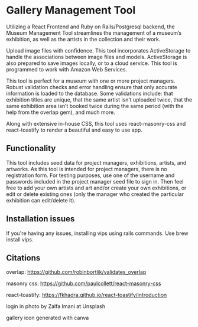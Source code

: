 # Gallery Management Tool

Utilizing a React Frontend and Ruby on Rails/Postgresql backend, the Museum Management Tool streamlines the management of a museum’s exhibition, as well as the artists in the collection and their work. 

Upload image files with confidence. This tool incorporates ActiveStorage to handle the associations between image files and models. ActiveStorage is also prepared to save images locally, or to a cloud service. This tool is programmed to work with Amazon Web Services. 

This tool is perfect for a museum with one or more project managers. Robust validation checks and error handling ensure that only accurate information is loaded to the database. Some validations include: that exhibition titles are unique, that the same artist isn’t uploaded twice, that the same exhibition area isn’t booked twice during the same period (with the help from the overlap gem), and much more.  

Along with extensive in-house CSS, this tool uses react-masonry-css and react-toastify to render a beautiful and easy to use app. 

## Functionality

This tool includes seed data for project managers, exhibitions, artists, and artworks. As this tool is intended for project managers, there is no registration form. For testing purposes, use one of the username and passwords included in the project manager seed file to sign in. Then feel free to add your own artists and art and/or create your own exhibitions, or edit or delete existing ones (only the manager who created the particular exhibition can edit/delete it). 

## Installation issues

If you're having any issues, installing vips using rails commands. Use brew install vips. 

## Citations

overlap: https://github.com/robinbortlik/validates_overlap

masonry css: https://github.com/paulcollett/react-masonry-css

react-toastify: https://fkhadra.github.io/react-toastify/introduction

login in photo by Zalfa Imani at Unsplash  

gallery icon generated with canva